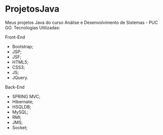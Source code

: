 ProjetosJava
============

Meus projetos Java do curso Análise e Desenvolvimento de Sistemas - PUC GO.
Tecnologias Utilizadas:

  Front-End
  - Bootstrap;
  - JSP;
  - JSF;
  - HTML5;
  - CSS3;
  - JS;
  - JQuery.
  


  Back-End
  - SPRING MVC;
  - Hibernate;
  - HSQLDB;
  - MySQL;
  - RMI;
  - JMS;
  - Socket;
